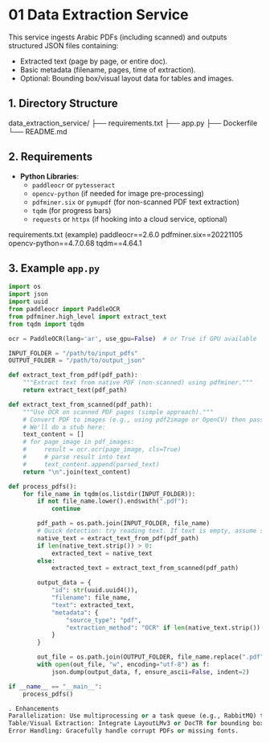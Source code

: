 # 01 Data Extraction Service

This service ingests Arabic PDFs (including scanned) and outputs structured JSON files containing:
- Extracted text (page by page, or entire doc).
- Basic metadata (filename, pages, time of extraction).
- Optional: Bounding box/visual layout data for tables and images.

## 1. Directory Structure

data_extraction_service/ ├── requirements.txt ├── app.py ├── Dockerfile └── README.md

## 2. Requirements

- **Python Libraries**:
  - `paddleocr` or `pytesseract`
  - `opencv-python` (if needed for image pre-processing)
  - `pdfminer.six` or `pymupdf` (for non-scanned PDF text extraction)
  - `tqdm` (for progress bars)
  - `requests` or `httpx` (if hooking into a cloud service, optional)

requirements.txt (example)
paddleocr==2.6.0 pdfminer.six==20221105 opencv-python==4.7.0.68 tqdm==4.64.1

## 3. Example `app.py`

```python
import os
import json
import uuid
from paddleocr import PaddleOCR
from pdfminer.high_level import extract_text
from tqdm import tqdm

ocr = PaddleOCR(lang='ar', use_gpu=False)  # or True if GPU available

INPUT_FOLDER = "/path/to/input_pdfs"
OUTPUT_FOLDER = "/path/to/output_json"

def extract_text_from_pdf(pdf_path):
    """Extract text from native PDF (non-scanned) using pdfminer."""
    return extract_text(pdf_path)

def extract_text_from_scanned(pdf_path):
    """Use OCR on scanned PDF pages (simple approach)."""
    # Convert PDF to images (e.g., using pdf2image or OpenCV) then pass to OCR
    # We'll do a stub here:
    text_content = []
    # for page_image in pdf_images:
    #     result = ocr.ocr(page_image, cls=True)
    #     # parse result into text
    #     text_content.append(parsed_text)
    return "\n".join(text_content)

def process_pdfs():
    for file_name in tqdm(os.listdir(INPUT_FOLDER)):
        if not file_name.lower().endswith(".pdf"):
            continue

        pdf_path = os.path.join(INPUT_FOLDER, file_name)
        # Quick detection: try reading text. If text is empty, assume scanned.
        native_text = extract_text_from_pdf(pdf_path)
        if len(native_text.strip()) > 0:
            extracted_text = native_text
        else:
            extracted_text = extract_text_from_scanned(pdf_path)

        output_data = {
            "id": str(uuid.uuid4()),
            "filename": file_name,
            "text": extracted_text,
            "metadata": {
                "source_type": "pdf",
                "extraction_method": "OCR" if len(native_text.strip()) == 0 else "pdfminer",
            }
        }

        out_file = os.path.join(OUTPUT_FOLDER, file_name.replace(".pdf", ".json"))
        with open(out_file, "w", encoding="utf-8") as f:
            json.dump(output_data, f, ensure_ascii=False, indent=2)

if __name__ == "__main__":
    process_pdfs()

. Enhancements
Parallelization: Use multiprocessing or a task queue (e.g., RabbitMQ) to handle many PDFs.
Table/Visual Extraction: Integrate LayoutLMv3 or DocTR for bounding boxes and table structures.
Error Handling: Gracefully handle corrupt PDFs or missing fonts.
